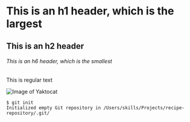 # This is an h1 header, which is the largest
## This is an h2 header
###### This is an h6 header, which is the smallest
This is regular text


![Image of Yaktocat](https://octodex.github.com/images/yaktocat.png)

```
$ git init
Initialized empty Git repository in /Users/skills/Projects/recipe-repository/.git/
```
